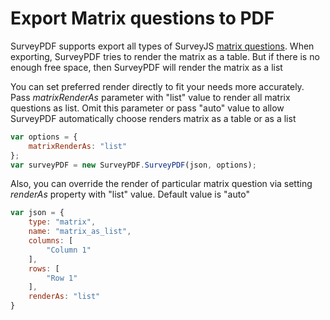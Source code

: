 # Export Matrix questions to PDF

SurveyPDF supports export all types of SurveyJS [matrix questions](https://surveyjs.io/Examples/Library?id=questiontype-matrix). When exporting, SurveyPDF tries to render the matrix as a table. But if there is no enough free space, then SurveyPDF will render the matrix as a list

You can set preferred render directly to fit your needs more accurately. Pass _matrixRenderAs_ parameter with "list" value to render all matrix questions as list. Omit this parameter or pass "auto" value to allow SurveyPDF automatically choose renders matrix as a table or as a list

```javascript
var options = {
    matrixRenderAs: "list"
};
var surveyPDF = new SurveyPDF.SurveyPDF(json, options);
```

Also, you can override the render of particular matrix question via setting _renderAs_ property with "list" value. Default value is "auto"

```javascript
var json = {
    type: "matrix",
    name: "matrix_as_list",
    columns: [
        "Column 1"
    ],
    rows: [
        "Row 1"
    ],
    renderAs: "list"
}
```